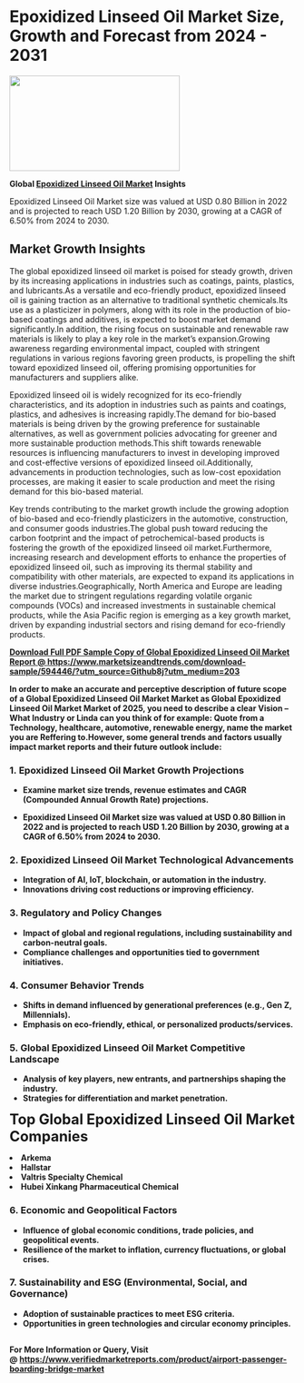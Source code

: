 <H1>Epoxidized Linseed Oil Market Size, Growth and Forecast from 2024 - 2031</H1><img class="aligncenter size-medium wp-image-584254" src="https://thirdeyenews.in/wp-content/uploads/2024/09/Global-Market-Research-300x168.jpeg" alt="" width="300" height="168" /><p><strong>Global&nbsp;<a href="https://www.marketsizeandtrends.com/download-sample/594446/?utm_source=Github8j?utm_medium=203">Epoxidized Linseed Oil Market</a> Insights</strong></p><p>Epoxidized Linseed Oil Market size was valued at USD 0.80 Billion in 2022 and is projected to reach USD 1.20 Billion by 2030, growing at a CAGR of 6.50% from 2024 to 2030.</p><p><h2>Market Growth Insights</h2> <p>The global epoxidized linseed oil market is poised for steady growth, driven by its increasing applications in industries such as coatings, paints, plastics, and lubricants.As a versatile and eco-friendly product, epoxidized linseed oil is gaining traction as an alternative to traditional synthetic chemicals.Its use as a plasticizer in polymers, along with its role in the production of bio-based coatings and additives, is expected to boost market demand significantly.In addition, the rising focus on sustainable and renewable raw materials is likely to play a key role in the market’s expansion.Growing awareness regarding environmental impact, coupled with stringent regulations in various regions favoring green products, is propelling the shift toward epoxidized linseed oil, offering promising opportunities for manufacturers and suppliers alike.</p> <p><strong><a href="#"></a></strong></p> <p>Epoxidized linseed oil is widely recognized for its eco-friendly characteristics, and its adoption in industries such as paints and coatings, plastics, and adhesives is increasing rapidly.The demand for bio-based materials is being driven by the growing preference for sustainable alternatives, as well as government policies advocating for greener and more sustainable production methods.This shift towards renewable resources is influencing manufacturers to invest in developing improved and cost-effective versions of epoxidized linseed oil.Additionally, advancements in production technologies, such as low-cost epoxidation processes, are making it easier to scale production and meet the rising demand for this bio-based material.</p> <p>Key trends contributing to the market growth include the growing adoption of bio-based and eco-friendly plasticizers in the automotive, construction, and consumer goods industries.The global push toward reducing the carbon footprint and the impact of petrochemical-based products is fostering the growth of the epoxidized linseed oil market.Furthermore, increasing research and development efforts to enhance the properties of epoxidized linseed oil, such as improving its thermal stability and compatibility with other materials, are expected to expand its applications in diverse industries.Geographically, North America and Europe are leading the market due to stringent regulations regarding volatile organic compounds (VOCs) and increased investments in sustainable chemical products, while the Asia Pacific region is emerging as a key growth market, driven by expanding industrial sectors and rising demand for eco-friendly products.</p> <p><strong><a href="#"></p><p><span class=""><strong>Download Full PDF Sample Copy of Global Epoxidized Linseed Oil Market Report</strong> @ <a href="https://www.marketsizeandtrends.com/download-sample/594446/?utm_source=Github8j?utm_medium=203" target="_blank">https://www.marketsizeandtrends.com/download-sample/594446/?utm_source=Github8j?utm_medium=203</a></span></p><p>In order to make an accurate and perceptive description of future scope of a Global&nbsp;Epoxidized Linseed Oil Market Market as Global&nbsp;Epoxidized Linseed Oil Market Market of 2025, you need to describe a clear Vision &ndash; What Industry or Linda can you think of for example: Quote from a Technology, healthcare, automotive, renewable energy, name the market you are Reffering to.However, some general trends and factors usually impact market reports and their future outlook include:</p><h3>1.&nbsp;<strong>Epoxidized Linseed Oil Market Growth Projections</strong></h3><ul><li>Examine market size trends, revenue estimates and CAGR (Compounded Annual Growth Rate) projections.</li><li><p>Epoxidized Linseed Oil Market size was valued at USD 0.80 Billion in 2022 and is projected to reach USD 1.20 Billion by 2030, growing at a CAGR of 6.50% from 2024 to 2030.</p></li></ul><h3>2.&nbsp;<strong>Epoxidized Linseed Oil Market Technological Advancements</strong></h3><ul><li>Integration of AI, IoT, blockchain, or automation in the industry.</li><li>Innovations driving cost reductions or improving efficiency.</li></ul><h3>3.&nbsp;<strong>Regulatory and Policy Changes</strong></h3><ul><li>Impact of global and regional regulations, including sustainability and carbon-neutral goals.</li><li>Compliance challenges and opportunities tied to government initiatives.</li></ul><h3>4.&nbsp;<strong>Consumer Behavior Trends</strong></h3><ul><li>Shifts in demand influenced by generational preferences (e.g., Gen Z, Millennials).</li><li>Emphasis on eco-friendly, ethical, or personalized products/services.</li></ul><h3>5.&nbsp;<strong>Global Epoxidized Linseed Oil Market Competitive Landscape</strong></h3><ul><li>Analysis of key players, new entrants, and partnerships shaping the industry.</li><li>Strategies for differentiation and market penetration.</li></ul><p data-pm-slice="1 1 []"><span style="color: inherit; font-family: inherit; font-size: 25px;">Top Global Epoxidized Linseed Oil Market Companies</span></p><div class="" data-test-id=""><p><li>Arkema</li><li> Hallstar</li><li> Valtris Specialty Chemical</li><li> Hubei Xinkang Pharmaceutical Chemical</li></p></div><h3>6.&nbsp;<strong>Economic and Geopolitical Factors</strong></h3><ul><li>Influence of global economic conditions, trade policies, and geopolitical events.</li><li>Resilience of the market to inflation, currency fluctuations, or global crises.</li></ul><h3>7.&nbsp;<strong>Sustainability and ESG (Environmental, Social, and Governance)</strong></h3><ul><li>Adoption of sustainable practices to meet ESG criteria.</li><li>Opportunities in green technologies and circular economy principles.</li></ul><h2><strong style="font-size: 14px;">For More Information or Query, Visit @&nbsp;</strong><a style="background-color: #ffffff; font-size: 14px;" href="https://www.marketsizeandtrends.com/report/epoxidized-linseed-oil-market/" target="_blank">https://www.verifiedmarketreports.com/product/airport-passenger-boarding-bridge-market</a></h2>